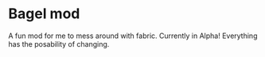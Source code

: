 # Bagel mod
A fun mod for me to mess around with fabric.
Currently in Alpha! 
Everything has the posability of changing.
